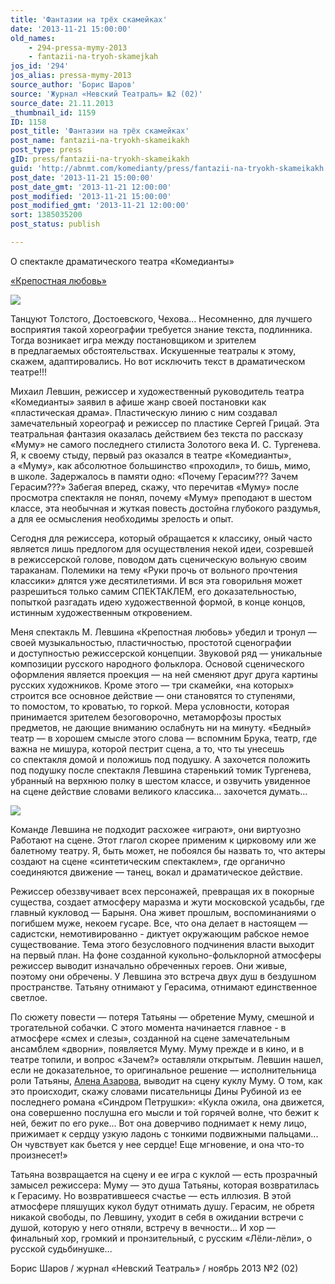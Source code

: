```yaml
---
title: 'Фантазии на трёх скамейках'
date: '2013-11-21 15:00:00'
old_names:
    - 294-pressa-mymy-2013
    - fantazii-na-tryoh-skamejkah
jos_id: '294'
jos_alias: pressa-mymy-2013
source_author: 'Борис Шаров'
source: 'Журнал «Невский Театралъ» №2 (02)'
source_date: 21.11.2013
_thumbnail_id: 1159
ID: 1158
post_title: 'Фантазии на трёх скамейках'
post_name: fantazii-na-tryokh-skameikakh
post_type: press
gID: press/fantazii-na-tryokh-skameikakh
guid: 'http://abnmt.com/komedianty/press/fantazii-na-tryokh-skameikakh'
post_date: '2013-11-21 15:00:00'
post_date_gmt: '2013-11-21 12:00:00'
post_modified: '2013-11-21 15:00:00'
post_modified_gmt: '2013-11-21 12:00:00'
sort: 1385035200
post_status: publish

---
```


О спектакле драматического театра «Комедианты»

[«Крепостная любовь»][0]

![](image-01.jpg)

Танцуют Толстого, Достоевского, Чехова… Несомненно, для лучшего восприятия такой хореографии требуется знание текста, подлинника. Тогда возникает игра между постановщиком и зрителем в предлагаемых обстоятельствах. Искушенные театралы к этому, скажем, адаптировались. Но вот исключить текст в драматическом театре!!!

Михаил Левшин, режиссер и художественный руководитель театра «Комедианты» заявил в афише жанр своей постановки как «пластическая драма». Пластическую линию с ним создавал замечательный хореограф и режиссер по пластике Сергей Грицай. Эта театральная фантазия оказалась действием без текста по рассказу «Муму» не самого последнего стилиста Золотого века <span style="word-spacing:nowrap;">И. С. Тургенева</span>. Я, к своему стыду, первый раз оказался в театре «Комедианты», а «Муму», как абсолютное большинство «проходил», то бишь, мимо, в школе. Задержалось в памяти одно: «Почему Герасим??? Зачем Герасим???» Забегая вперед, скажу, что перечитав «Муму» после просмотра спектакля не понял, почему «Муму» преподают в шестом классе, эта необычная и жуткая повесть достойна глубокого раздумья, а для ее осмысления необходимы зрелость и опыт.

Сегодня для режиссера, который обращается к классику, оный часто является лишь предлогом для осуществления некой идеи, созревшей в режиссерской голове, поводом дать сценическую вольную своим тараканам. Полемики на тему «Руки прочь от вольного прочтения классики» длятся уже десятилетиями. И вся эта говорильня может разрешиться только самим СПЕКТАКЛЕМ, его доказательностью, попыткой разгадать идею художественной формой, в конце концов, истинным художественным откровением.

Меня спектакль М. Левшина «Крепостная любовь» убедил и тронул — своей музыкальностью, пластичностью, простотой сценографии и доступностью режиссерской концепции. Звуковой ряд — уникальные композиции русского народного фольклора. Основой сценического оформления является проекция — на ней сменяют друг друга картины русских художников. Кроме этого — три скамейки, «на которых» строится все основное действие — они становятся то ступенями, то помостом, то кроватью, то горкой. Мера условности, которая принимается зрителем безоговорочно, метаморфозы простых предметов, не дающие вниманию ослабнуть ни на минуту. «Бедный» театр — в хорошем смысле этого слова — вспомним Брука, театр, где важна не мишура, которой пестрит сцена, а то, что ты унесешь со спектакля домой и положишь под подушку. А захочется положить под подушку после спектакля Левшина старенький томик Тургенева, убранный на верхнюю полку в шестом классе, и озвучить увиденное на сцене действие словами великого классика… захочется думать…

![](../mumu-v-lodeinom-pole/image-01.jpg)

Команде Левшина не подходит расхожее «играют», они виртуозно Работают на сцене. Этот глагол скорее применим к цирковому или же балетному театру. Я, быть может, не побоялся бы назвать то, что актеры создают на сцене «синтетическим спектаклем», где органично соединяются движение — танец, вокал и драматическое действие.

Режиссер обеззвучивает всех персонажей, превращая их в покорные существа, создает атмосферу маразма и жути московской усадьбы, где главный кукловод — Барыня. Она живет прошлым, воспоминаниями о погибшем муже, некоем гусаре. Все, что она делает в настоящем — садистски, немотивированно - диктует окружающим рабское немое существование. Тема этого безусловного подчинения власти выходит на первый план. На фоне созданной кукольно-фольклорной атмосферы режиссер выводит изначально обреченных героев. Они живые, поэтому они обречены. У Левшина это встреча двух душ в бездушном пространстве. Татьяну отнимают у Герасима, отнимают единственное светлое.

По сюжету повести — потеря Татьяны — обретение Муму, смешной и трогательной собачки. С этого момента начинается главное - в атмосфере «смех и слезы», созданной на сцене замечательным ансамблем «дворни», появляется Муму. Муму прежде и в кино, и в театре топили, и вопрос «Зачем?» оставляли открытым. Левшин нашел, если не доказательное, то оригинальное решение — исполнительница роли Татьяны, [Алена Азарова][1], выводит на сцену куклу Муму. О том, как это происходит, скажу словами писательницы Дины Рубиной из ее последнего романа «Синдром Петрушки»: «Кукла ожила, она движется, она совершенно послушна его мысли и той горячей волне, что бежит к ней, бежит по его руке... Вот она доверчиво поднимает к нему лицо, прижимает к сердцу узкую ладонь с тонкими подвижными пальцами... Он чувствует как бьется у нее сердце! Еще мгновение, и она что-то произнесет!»

Татьяна возвращается на сцену и ее игра с куклой — есть прозрачный замысел режиссера: Муму — это душа Татьяны, которая возвратилась к Герасиму. Но возвратившееся счастье — есть иллюзия. В этой атмосфере пляшущих кукол будут отнимать душу. Герасим, не обретя никакой свободы, по Левшину, уходит в себя в ожидании встречи с душой, которую у него отняли, встречу в вечности... И хор — финальный хор, громкий и пронзительный, с русским «Лёли-лёли», о русской судьбинушке...

Борис Шаров / журнал «Невский Театраль» / ноябрь 2013 №2 (02)

[0]: ../../performance/krepostnaya-lyubov-mumu "Крепостная любовь (Муму)"
[1]: ../../person/alyona-azarova "Алёна Азарова"